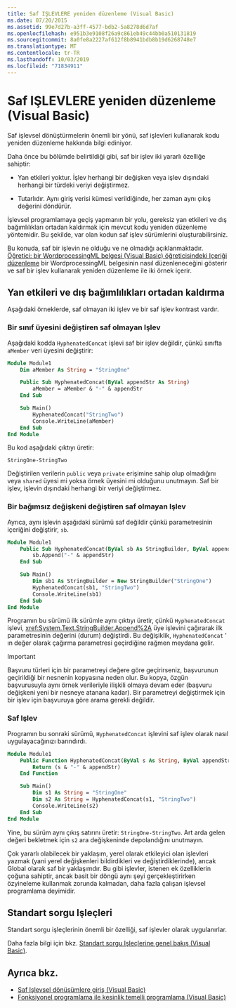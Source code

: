 ```yaml
---
title: Saf IŞLEVLERE yeniden düzenleme (Visual Basic)
ms.date: 07/20/2015
ms.assetid: 99e7d27b-a3ff-4577-bdb2-5a8278d6d7af
ms.openlocfilehash: e951b3e9108f26a9c861eb49c44bb0a510131819
ms.sourcegitcommit: 8a0fe8a2227af612f8b8941bdb8b19d6268748e7
ms.translationtype: MT
ms.contentlocale: tr-TR
ms.lasthandoff: 10/03/2019
ms.locfileid: "71834911"
---
```

# <a name="refactoring-into-pure-functions-visual-basic"></a>Saf IŞLEVLERE yeniden düzenleme (Visual Basic)

Saf işlevsel dönüştürmelerin önemli bir yönü, saf işlevleri kullanarak kodu yeniden düzenleme hakkında bilgi ediniyor.

Daha önce bu bölümde belirtildiği gibi, saf bir işlev iki yararlı özelliğe sahiptir:

- Yan etkileri yoktur. İşlev herhangi bir değişken veya işlev dışındaki herhangi bir türdeki veriyi değiştirmez.

- Tutarlıdır. Aynı giriş verisi kümesi verildiğinde, her zaman aynı çıkış değerini döndürür.

 İşlevsel programlamaya geçiş yapmanın bir yolu, gereksiz yan etkileri ve dış bağımlılıkları ortadan kaldırmak için mevcut kodu yeniden düzenleme yöntemidir. Bu şekilde, var olan kodun saf işlev sürümlerini oluşturabilirsiniz.

Bu konuda, saf bir işlevin ne olduğu ve ne olmadığı açıklanmaktadır. [Öğretici: bir WordprocessingML belgesi (Visual Basic) öğreticisindeki Içeriği düzenleme](../../../../visual-basic/programming-guide/concepts/linq/tutorial-manipulating-content-in-a-wordprocessingml-document.md) bir WordprocessingML belgesinin nasıl düzenleneceğini gösterir ve saf bir işlev kullanarak yeniden düzenleme ile iki örnek içerir.

## <a name="eliminating-side-effects-and-external-dependencies"></a>Yan etkileri ve dış bağımlılıkları ortadan kaldırma

Aşağıdaki örneklerde, saf olmayan iki işlev ve bir saf işlev kontrast vardır.

### <a name="non-pure-function-that-changes-a-class-member"></a>Bir sınıf üyesini değiştiren saf olmayan Işlev

Aşağıdaki kodda `HyphenatedConcat` işlevi saf bir işlev değildir, çünkü sınıfta `aMember` veri üyesini değiştirir:

```vb
Module Module1
    Dim aMember As String = "StringOne"

    Public Sub HyphenatedConcat(ByVal appendStr As String)
        aMember = aMember & "-" & appendStr
    End Sub

    Sub Main()
        HyphenatedConcat("StringTwo")
        Console.WriteLine(aMember)
    End Sub
End Module
```

Bu kod aşağıdaki çıktıyı üretir:

```console
StringOne-StringTwo
```

Değiştirilen verilerin `public` veya `private` erişimine sahip olup olmadığını veya `shared` üyesi mi yoksa örnek üyesini mi olduğunu unutmayın. Saf bir işlev, işlevin dışındaki herhangi bir veriyi değiştirmez.

### <a name="non-pure-function-that-changes-an-argument"></a>Bir bağımsız değişkeni değiştiren saf olmayan Işlev

Ayrıca, aynı işlevin aşağıdaki sürümü saf değildir çünkü parametresinin içeriğini değiştirir, `sb`.

```vb
Module Module1
    Public Sub HyphenatedConcat(ByVal sb As StringBuilder, ByVal appendStr As String)
        sb.Append("-" & appendStr)
    End Sub

    Sub Main()
        Dim sb1 As StringBuilder = New StringBuilder("StringOne")
        HyphenatedConcat(sb1, "StringTwo")
        Console.WriteLine(sb1)
    End Sub
End Module
```

Programın bu sürümü ilk sürümle aynı çıktıyı üretir, çünkü `HyphenatedConcat` işlevi, <xref:System.Text.StringBuilder.Append%2A> üye işlevini çağırarak ilk parametresinin değerini (durum) değiştirdi. Bu değişiklik, `HyphenatedConcat` ' ın değer olarak çağırma parametresi geçirdiğine rağmen meydana gelir.

> [!IMPORTANT]
> Başvuru türleri için bir parametreyi değere göre geçirirseniz, başvurunun geçirildiği bir nesnenin kopyasına neden olur. Bu kopya, özgün başvurusuyla aynı örnek verileriyle ilişkili olmaya devam eder (başvuru değişkeni yeni bir nesneye atanana kadar). Bir parametreyi değiştirmek için bir işlev için başvuruya göre arama gerekli değildir.

### <a name="pure-function"></a>Saf Işlev

Programın bu sonraki sürümü, `HyphenatedConcat` işlevini saf işlev olarak nasıl uygulayacağınızı barındırdı.

```vb
Module Module1
    Public Function HyphenatedConcat(ByVal s As String, ByVal appendStr As String) As String
        Return (s & "-" & appendStr)
    End Function

    Sub Main()
        Dim s1 As String = "StringOne"
        Dim s2 As String = HyphenatedConcat(s1, "StringTwo")
        Console.WriteLine(s2)
    End Sub
End Module
```

Yine, bu sürüm aynı çıkış satırını üretir: `StringOne-StringTwo`. Art arda gelen değeri bekletmek için `s2` ara değişkeninde depolandığını unutmayın.

Çok yararlı olabilecek bir yaklaşım, yerel olarak etkileyici olan işlevleri yazmak (yani yerel değişkenleri bildirdikleri ve değiştirdiklerinde), ancak Global olarak saf bir yaklaşımdır. Bu gibi işlevler, istenen ek özelliklerin çoğuna sahiptir, ancak basit bir döngü aynı şeyi gerçekleştirirken özyineleme kullanmak zorunda kalmadan, daha fazla çalışan işlevsel programlama deyimidir.

## <a name="standard-query-operators"></a>Standart sorgu Işleçleri

Standart sorgu işleçlerinin önemli bir özelliği, saf işlevler olarak uygulanırlar.

Daha fazla bilgi için bkz. [Standart sorgu Işleçlerine genel bakış (Visual Basic)](../../../../visual-basic/programming-guide/concepts/linq/standard-query-operators-overview.md).

## <a name="see-also"></a>Ayrıca bkz.

- [Saf Işlevsel dönüşümlere giriş (Visual Basic)](../../../../visual-basic/programming-guide/concepts/linq/introduction-to-pure-functional-transformations.md)
- [Fonksiyonel programlama ile kesinlik temelli programlama (Visual Basic)](../../../../visual-basic/programming-guide/concepts/linq/functional-programming-vs-imperative-programming.md)
